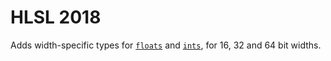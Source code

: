 # HLSL 2018

Adds width-specific types for [`floats`](hlsl-variables-dataTypes.md#float) and [`ints`](hlsl-variables-dataTypes.md#int), for 16, 32 and 64 bit widths.